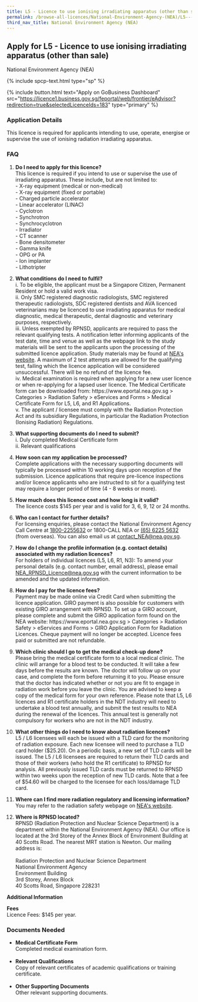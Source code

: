 ```yaml
---
title: L5 - Licence to use ionising irradiating apparatus (other than sale)
permalink: /browse-all-licences/National-Environment-Agency-(NEA)/L5---Licence-to-use-ionising-irradiating-apparatus-(other-than-sale)
third_nav_title: National Environment Agency (NEA)
---
```


## Apply for L5 - Licence to use ionising irradiating apparatus (other than sale)

National Environment Agency (NEA)

{% include spcp-text.html type="sp" %}

{% include button.html text="Apply on GoBusiness Dashboard" src="https://licence1.business.gov.sg/feportal/web/frontier/eAdvisor?redirection=true&selectedLicenceIds=183" type="primary" %}

### Application Details

<p>This licence is required for applicants intending to use, operate, energise or supervise the use of ionising radiation irradiating apparatus.</p>
<h3>FAQ</h3>
<ol>
<li>
<p><strong>Do I need to apply for this licence?</strong><br />This licence is required if you intend to use or supervise the use of irradiating apparatus. These include, but are not limited to:<br />- X-ray equipment (medical or non-medical)<br />- X-ray equipment (fixed or portable)<br />- Charged particle accelerator<br />- Linear accelerator (LINAC) <br />- Cyclotron <br />- Synchrotron <br />- Synchrocyclotron <br />- Irradiator <br />- CT scanner <br />- Bone densitometer <br />- Gamma knife <br />- OPG or PA <br />- Ion implanter <br />- Lithotripter</p>
</li>
<li>
<p><strong>What conditions do I need to fulfil?</strong><br />i. To be eligible, the applicant must be a Singapore Citizen, Permanent Resident or hold a valid work visa.<br />ii. Only SMC registered diagnostic radiologists, SMC registered therapeutic radiologists, SDC registered dentists and AVA licenced veterinarians may be licenced to use irradiating apparatus for medical diagnostic, medical therapeutic, dental diagnostic and veterinary purposes, respectively.<br />iii. Unless exempted by RPNSD, applicants are required to pass the relevant qualifying tests. A notification letter informing applicants of the test date, time and venue as well as the webpage link to the study materials will be sent to the applicants upon the processing of the submitted licence application. Study materials may be found at <a href="http://www.nea.gov.sg/anti-pollution-radiation-protection/radiation-protection/radiation-protection-services" target="_blank" rel="noopener">NEA's website</a>.  A maximum of 2 test attempts are allowed for the qualifying test, failing which the licence application will be considered unsuccessful. There will be no refund of the licence fee. <br />iv. Medical examination is required when applying for a new user licence or when re-applying for a lapsed user licence. The Medical Certificate form can be downloaded from: https://www.eportal.nea.gov.sg > Categories > Radiation Safety > eServices and Forms > Medical Certificate Form for L5, L6, and R1 Applications. <br />v. The applicant / licensee must comply with the Radiation Protection Act and its subsidiary Regulations, in particular the Radiation Protection (Ionising Radiation) Regulations.</p>
</li>
<li>
<p><strong>What supporting documents do I need to submit?</strong><br />i. Duly completed Medical Certificate form<br />ii. Relevant qualifications</p>
</li>
<li>
<p><strong>How soon can my application be processed?</strong><br />Complete applications with the necessary supporting documents will typically be processed within 10 working days upon reception of the submission. Licence applications that require pre-licence inspections and/or licence applicants who are instructed to sit for a qualifying test may require a longer period of time (4 - 8 weeks or more).</p>
</li>
<li>
<p><strong>How much does this licence cost and how long is it valid?</strong><br />The licence costs $145 per year and is valid for 3, 6, 9, 12 or 24 months.</p>
</li>
<li>
<p><strong>Who can I contact for further details?</strong><br />For licensing enquiries, please contact the National Environment Agency Call Centre at <a href="tel:18002255632" target="_blank" rel="noopener">1800-2255632</a> or 1800-CALL NEA or <a href="tel:6562255632" target="_blank" rel="noopener">(65) 6225 5632</a> (from overseas). You can also email us at <a href="mailto:contact_NEA@nea.gov.sg" target="_blank" rel="noopener">contact_NEA@nea.gov.sg</a>.</p>
</li>
<li>
<p><strong>How do I change the profile information (e.g. contact details) associated with my radiation licences?<br /></strong>For holders of individual licences (L5, L6, R1, N3): To amend your personal details (e.g. contact number, email address), please email <a href="mailto:NEA_RPNSD_Licence@nea.gov.sg" target="_blank" rel="noopener">NEA_RPNSD_Licence@nea.gov.sg</a> with the current information to be amended and the updated information.</p>
</li>
<li>
<p><strong>How do I pay for the licence fees?<br /></strong>Payment may be made online via Credit Card when submitting the licence application. GIRO payment is also possible for customers with existing GIRO arrangement with RPNSD. To set up a GIRO account, please complete and submit the GIRO application form found on the NEA website: https://www.eportal.nea.gov.sg > Categories > Radiation Safety > eServices and Forms > GIRO Application Form for Radiation Licences. Cheque payment will no longer be accepted. Licence fees paid or submitted are not refundable.</p>
</li>
<li>
<p><strong>Which clinic should I go to get the medical check-up done?</strong><br />Please bring the medical certificate form to a local medical clinic. The clinic will arrange for a blood test to be conducted. It will take a few days before the results are known. The doctor will follow up on your case, and complete the form before returning it to you. Please ensure that the doctor has indicated whether or not you are fit to engage in radiation work before you leave the clinic. You are advised to keep a copy of the medical form for your own reference. Please note that L5, L6 licences and R1 certificate holders in the NDT industry will need to undertake a blood test annually, and submit the test results to NEA during the renewal of the licences. This annual test is generally not compulsory for workers who are not in the NDT industry.</p>
</li>
<li>
<p><strong>What other things do I need to know about radiation licences?</strong><br />L5 / L6 licensees will each be issued with a TLD card for the monitoring of radiation exposure. Each new licensee will need to purchase a TLD card holder ($25.20). On a periodic basis, a new set of TLD cards will be issued. The L5 / L6 licensees are required to return their TLD cards and those of their workers (who hold the R1 certificate) to RPNSD for analysis. All previously issued TLD cards must be returned to RPNSD within two weeks upon the reception of new TLD cards. Note that a fee of $54.60 will be charged to the licensee for each loss/damage TLD card.</p>
</li>
<li>
<p><strong>Where can I find more radiation regulatory and licensing information?</strong><br />You may refer to the radiation safety webpage on <a href="https://www.nea.gov.sg/our-services/radiation-safety" target="_blank" rel="noopener">NEA's website</a>.</p>
</li>
<li>
<p><strong>Where is RPNSD located?</strong><br />RPNSD (Radiation Protection and Nuclear Science Department) is a department within the National Environment Agency (NEA). Our office is located at the 3rd Storey of the Annex Block of Environment Building at 40 Scotts Road. The nearest MRT station is Newton. Our mailing address is: <br /><br />Radiation Protection and Nuclear Science Department<br />National Environment Agency<br />Environment Building<br />3rd Storey, Annex Block<br />40 Scotts Road, Singapore 228231</p>
</li>
</ol>

**Additional Information**

<p><strong>Fees</strong><br />Licence Fees: $145 per year.</p>

### Documents Needed

<ul>
<li><strong>Medical Certificate Form</strong><br />Completed medical examination form.<br /><br /></li>
<li><strong>Relevant Qualifications</strong><br />Copy of relevant certificates of academic qualifications or training certificate.<br /><br /></li>
<li><strong>Other Supporting Documents</strong><br />Other relevant supporting documents.</li>
</ul>

